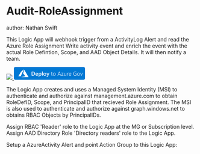 # Audit-RoleAssignment
author: Nathan Swift

This Logic App will webhook trigger from a ActivityLog Alert and read the Azure Role Assignment Write activity event and enrich the event with the actual Role Defintion, Scope, and AAD Object Details. It will then notify a team.

<a href="https://portal.azure.com/#create/Microsoft.Template/uri/https%3A%2F%2Fraw.githubusercontent.com%2Fswiftsolves-msft%2FLogicApps%2Fmaster%2FAudit-RoleAssignment%2Fazuredeploy.json" target="_blank">
    <img src="https://aka.ms/deploytoazurebutton"/>
</a>
<a href="https://portal.azure.us/#create/Microsoft.Template/uri/https%3A%2F%2Fraw.githubusercontent.com%2Fswiftsolves-msft%2FLogicApps%2Fmaster%2FAudit-RoleAssignment%2Fazuredeploy.json" target="_blank">
<img src="https://raw.githubusercontent.com/Azure/azure-quickstart-templates/master/1-CONTRIBUTION-GUIDE/images/deploytoazuregov.png"/>
</a>

The Logic App creates and uses a Managed System Identity (MSI) to authenticate and authorize against management.azure.com to obtain RoleDefID, Scope, and PrincipalID that recieved Role Assignment. The MSI is also used to authenticate and authorize against graph.windows.net to obtains RBAC Objects by PrincipalIDs.

Assign RBAC 'Reader' role to the Logic App at the MG or Subscription level. Assign AAD Directory Role 'Directory readers' role to the Logic App.

Setup a AzureActivity Alert and point Action Group to this Logic App: